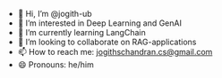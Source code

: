 - 👋 Hi, I’m @jogith-ub
- 👀 I’m interested in Deep Learning and GenAI
- 🌱 I’m currently learning LangChain
- 💞️ I’m looking to collaborate on RAG-applications
- 📫 How to reach me: jogithschandran.cs@gmail.com
- 😄 Pronouns: he/him

<!---
jogith-ub/jogith-ub is a ✨ special ✨ repository because its `README.md` (this file) appears on your GitHub profile.
You can click the Preview link to take a look at your changes.
--->
